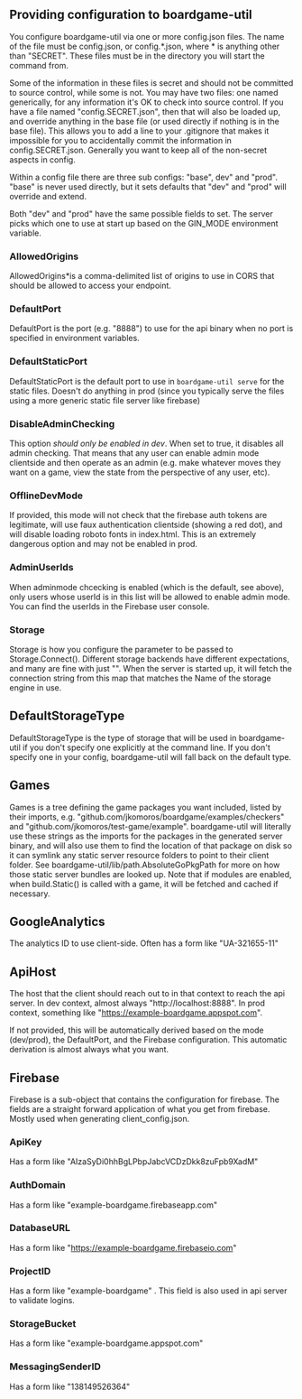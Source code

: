 ## Providing configuration to boardgame-util

You configure boardgame-util via one or more config.json files. The name of the
file must be config.json, or config.*.json, where * is anything other than
"SECRET". These files must be in the directory you will start the command from.

Some of the information in these files is secret and should not be committed
to source control, while some is not. You may have two files: one named
generically, for any information it's OK to check into source control. If you
have a file named "config.SECRET.json", then that will also be loaded up, and
override anything in the base file (or used directly if nothing is in the base
file). This allows you to add a line to your .gitignore that makes it
impossible for you to accidentally commit the information in
config.SECRET.json. Generally you want to keep all of the non-secret aspects
in config.

Within a config file there are three sub configs: "base", dev" and "prod".
"base" is never used directly, but it sets defaults that "dev" and "prod" will
override and extend.

Both "dev" and "prod" have the same possible fields to set. The server picks
which one to use at start up based on the GIN_MODE environment variable.

### AllowedOrigins

AllowedOrigins*is a comma-delimited list of origins to use in CORS that should
be allowed to access your endpoint.

### DefaultPort

DefaultPort is the port (e.g. "8888") to use for the api binary when no port
is specified in environment variables.

### DefaultStaticPort

DefaultStaticPort is the default port to use in `boardgame-util serve` for the
static files. Doesn't do anything in prod (since you typically serve the files
using a more generic static file server like firebase)

### DisableAdminChecking

This option *should only be enabled in dev*. When set to true, it disables all
admin checking. That means that any user can enable admin mode clientside and
then operate as an admin (e.g. make whatever moves they want on a game, view
the state from the perspective of any user, etc).

### OfflineDevMode

If provided, this mode will not check that the firebase auth tokens are
legitimate, will use faux authentication clientside (showing a red dot), and
will disable loading roboto fonts in index.html. This is an extremely
dangerous option and may not be enabled in prod.

### AdminUserIds

When adminmode chcecking is enabled (which is the default, see above), only
users whose userId is in this list will be allowed to enable admin mode. You
can find the userIds in the Firebase user console.

### Storage

Storage is how you configure the parameter to be passed to
Storage.Connect(). Different storage backends have different expectations, and
many are fine with just "". When the server is started up, it will fetch the
connection string from this map that matches the Name of the storage engine in
use.

## DefaultStorageType

DefaultStorageType is the type of storage that will be used in boardgame-util
if you don't specify one explicitly at the command line. If you don't specify
one in your config, boardgame-util will fall back on the default type.

## Games

Games is a tree defining the game packages you want included, listed by their
imports, e.g. "github.com/jkomoros/boardgame/examples/checkers" and
"github.com/jkomoros/test-game/example". boardgame-util will literally use
these strings as the imports for the packages in the generated server binary,
and will also use them to find the location of that package on disk so it can
symlink any static server resource folders to point to their client folder.
See boardgame-util/lib/path.AbsoluteGoPkgPath for more on how those static
server bundles are looked up. Note that if modules are enabled, when
build.Static() is called with a game, it will be fetched and cached if
necessary.


## GoogleAnalytics

The analytics ID to use client-side. Often has a form like "UA-321655-11"

## ApiHost

The host that the client should reach out to in that context to reach the api
server. In dev context, almost always "http://localhost:8888". In prod
context, something like "https://example-boardgame.appspot.com".

If not provided, this will be automatically derived based on the mode
(dev/prod), the DefaultPort, and the Firebase configuration. This automatic
derivation is almost always what you want.

## Firebase

Firebase is a sub-object that contains the configuration for firebase. The
fields are a straight forward application of what you get from firebase.
Mostly used when generating client_config.json.

### ApiKey

Has a form like "AIzaSyDi0hhBgLPbpJabcVCDzDkk8zuFpb9XadM"

### AuthDomain

Has a form like "example-boardgame.firebaseapp.com"

### DatabaseURL

Has a form like "https://example-boardgame.firebaseio.com"

### ProjectID

Has a form like "example-boardgame" . This field is also used in api server to
validate logins.

### StorageBucket

Has a form like "example-boardgame.appspot.com"

### MessagingSenderID

Has a form like "138149526364"